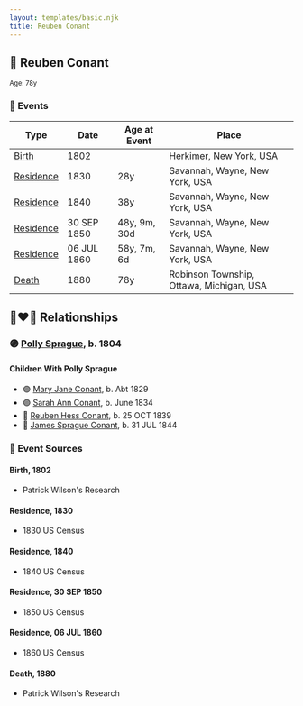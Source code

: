```yaml
---
layout: templates/basic.njk
title: Reuben Conant
---
```

## 🔵 Reuben Conant
<small>Age: 78y</small>

### 📆 Events

Type | Date | Age at Event | Place
------ | ------ | ------ | ------
[Birth](#event-event-2) | 1802 |  | Herkimer, New York, USA
[Residence](#event-event-0) | 1830 | 28y | Savannah, Wayne, New York, USA
[Residence](#event-event-1) | 1840 | 38y | Savannah, Wayne, New York, USA
[Residence](#event-event-2) | 30 SEP 1850 | 48y, 9m, 30d | Savannah, Wayne, New York, USA
[Residence](#event-event-3) | 06 JUL 1860 | 58y, 7m, 6d | Savannah, Wayne, New York, USA
[Death](#event-event-7) | 1880 | 78y | Robinson Township, Ottawa, Michigan, USA

## 👩‍❤️‍👨 Relationships

### 🟣 [Polly Sprague](/people/5/53927626), b. 1804

#### Children With Polly Sprague
* 🟣 [Mary Jane Conant](/people/2/27722232), b. Abt 1829
* 🟣 [Sarah Ann Conant](/people/3/3929404), b. June 1834
* 🔵 [Reuben Hess Conant](/people/3/37326838), b. 25 OCT 1839
* 🔵 [James Sprague Conant](/people/6/62404416), b. 31 JUL 1844
### 📰 Event Sources

#### <a id="event-event-2"></a> Birth, 1802
* Patrick Wilson's Research

#### <a id="event-event-0"></a> Residence, 1830
* 1830 US Census

#### <a id="event-event-1"></a> Residence, 1840
* 1840 US Census

#### <a id="event-event-2"></a> Residence, 30 SEP 1850
* 1850 US Census

#### <a id="event-event-3"></a> Residence, 06 JUL 1860
* 1860 US Census

#### <a id="event-event-7"></a> Death, 1880
* Patrick Wilson's Research